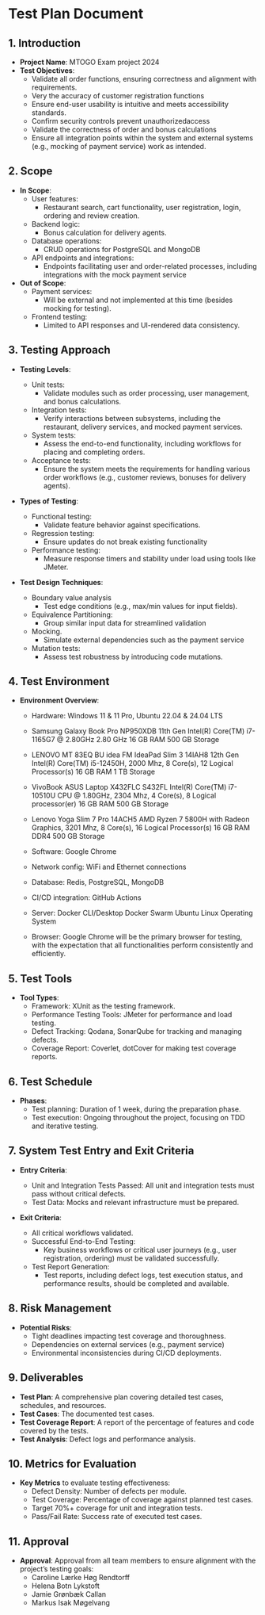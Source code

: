 # Test Plan Document

## 1. Introduction
- **Project Name**: MTOGO Exam project 2024
- **Test Objectives**: 
	- Validate all order functions, ensuring correctness and alignment with requirements.
	- Very the accuracy of customer registration functions
	- Ensure end-user usability is intuitive and meets accessibility standards.
	- Confirm security controls prevent unauthorizedaccess
	- Validate the correctness of order and bonus calculations
	- Ensure all integration points within the system and external systems (e.g., mocking of payment service) work as intended.

## 2. Scope 
- **In Scope**: 
	- User features:
		-  Restaurant search, cart functionality, user registration, login, ordering and review creation.
	- Backend logic:
		- Bonus calculation for delivery agents.
   	 - Database operations:
		- CRUD operations for PostgreSQL and MongoDB
	- API endpoints and integrations:
		- Endpoints facilitating user and order-related processes, including integrations with the mock payment service
- **Out of Scope**: 
	- Payment services:
		- Will be external and not implemented at this time (besides mocking for testing).
	- Frontend testing:
		- Limited to API responses and UI-rendered data consistency.


## 3. Testing Approach
- **Testing Levels**: 
    - Unit tests:
		- Validate modules such as order processing, user management, and bonus calculations.
    - Integration tests:
		- Verify interactions between subsystems, including the restaurant, delivery services, and mocked payment services.
    - System tests: 
		- Assess the end-to-end functionality, including workflows for placing and completing orders.
    - Acceptance tests:
		-  Ensure the system meets the requirements for handling various order workflows (e.g., customer reviews, bonuses for delivery agents).

- **Types of Testing**:
	- Functional testing:
		- Validate feature behavior against specifications.
	- Regression testing:
		- Ensure updates do not break existing functionality
	- Performance testing:
		- Measure response timers and stability under load using tools like JMeter.

- **Test Design Techniques**: 
	- Boundary value analysis
		- Test edge conditions (e.g., max/min values for input fields).
	- Equivalence Partitioning:
		- Group similar input data for streamlined validation
	- Mocking.
		- Simulate external dependencies such as the payment service
	- Mutation tests:
		- Assess test robustness by introducing code mutations.


## 4. Test Environment
- **Environment Overview**: 
    - Hardware: Windows 11 & 11 Pro, Ubuntu 22.04 & 24.04 LTS
	- Samsung Galaxy Book Pro NP950XDB
	11th Gen Intel(R) Core(TM) i7-1165G7 @ 2.80GHz   2.80 GHz
	16 GB RAM
	500 GB Storage

	- LENOVO MT 83EQ BU idea FM IdeaPad Slim 3 14IAH8
	12th Gen Intel(R) Core(TM) i5-12450H, 2000 Mhz, 8 Core(s), 12 Logical Processor(s)
	16 GB RAM
	1 TB Storage

	- VivoBook ASUS Laptop X432FLC S432FL
	Intel(R) Core(TM) i7-10510U CPU @ 1.80GHz, 2304 Mhz, 4 Core(s), 8 Logical processor(er)
	16 GB RAM
	500 GB Storage

	- Lenovo Yoga Slim 7 Pro 14ACH5
	AMD Ryzen 7 5800H with Radeon Graphics, 3201 Mhz, 8 Core(s), 16 Logical Processor(s)
	16 GB RAM DDR4
	500 GB Storage

    - Software:
      Google Chrome
    - Network config:
      WiFi and Ethernet connections
    - Database:
      Redis, PostgreSQL, MongoDB
    - CI/CD integration:
      GitHub Actions
    - Server: 
	Docker CLI/Desktop 
	Docker Swarm
	Ubuntu Linux Operating System

   - Browser:  Google Chrome will be the primary browser for testing, with the expectation that all functionalities perform consistently and efficiently.



## 5. Test Tools
- **Tool Types**: 
  	- Framework: XUnit as the testing framework.
  	- Performance Testing Tools: JMeter for performance and load testing.
  	- Defect Tracking: Qodana, SonarQube for tracking and managing defects.
	- Coverage Report: Coverlet, dotCover for making test coverage reports. 


## 6. Test Schedule
- **Phases**: 
	- Test planning: Duration of 1 week, during the preparation phase.
	- Test execution: Ongoing throughout the project, focusing on TDD and iterative testing.



## 7. System Test Entry and Exit Criteria
- **Entry Criteria**:  
  	- Unit and Integration Tests Passed: All unit and integration tests must pass without critical defects.
  	- Test Data: Mocks and relevant infrastructure must be prepared.

- **Exit Criteria**:
	- All critical workflows validated.
  	- Successful End-to-End Testing: 
		- Key business workflows or critical user journeys (e.g., user registration, ordering) must be validated successfully.
  	- Test Report Generation: 
		- Test reports, including defect logs, test execution status, and performance results, should be completed and available.


## 8. Risk Management
- **Potential Risks**: 
	- Tight deadlines impacting test coverage and thoroughness.
	- Dependencies on external services (e.g., payment service)
	- Environmental inconsistencies during CI/CD deployments.


## 9. Deliverables
- **Test Plan**: A comprehensive plan covering detailed test cases, schedules, and resources.
- **Test Cases**: The documented test cases.
- **Test Coverage Report**: A report of the percentage of features and code covered by the tests.
- **Test Analysis**: Defect logs and performance analysis.



## 10. Metrics for Evaluation
- **Key Metrics** to evaluate testing effectiveness:
 	- Defect Density: Number of defects per module.
	- Test Coverage: Percentage of coverage against planned test cases.
	- Target 70%+ coverage for unit and integration tests.
	- Pass/Fail Rate: Success rate of executed test cases.



## 11. Approval
- **Approval**: Approval from all team members to ensure alignment with the project’s testing goals:
	- Caroline Lærke Høg Rendtorff
	- Helena Botn Lykstoft
   - Jamie Grønbæk Callan
  - Markus Isak Møgelvang
